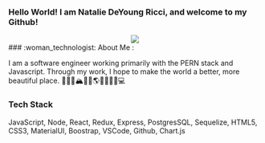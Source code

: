 ### Hello World! I am Natalie DeYoung Ricci, and welcome to my Github!
<div id="header" align="center">
  <img src="https://media.giphy.com/media/13HBDT4QSTpveU/giphy.gif">
</div>
### :woman_technologist: About Me :

I am a software engineer working primarily with the PERN stack and Javascript. Through my work, I hope to make the world a better, more beautiful place.  👩‍💻🦄🏔🌳🎨🌎✨🌊🪷🌈💻 

### Tech Stack

JavaScript, Node, React, Redux, Express, PostgresSQL, Sequelize, HTML5, CSS3, MaterialUI, Boostrap, VSCode, Github, Chart.js
